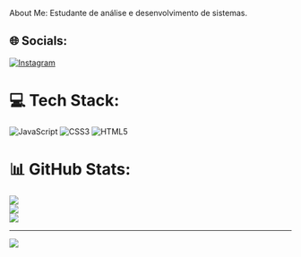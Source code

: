  About Me:
Estudante de análise e desenvolvimento de sistemas.


## 🌐 Socials:
[![Instagram](https://img.shields.io/badge/Instagram-%23E4405F.svg?logo=Instagram&logoColor=white)](https://instagram.com/gabriel.mfigueiredo) 


# 💻 Tech Stack:
![JavaScript](https://img.shields.io/badge/javascript-%23323330.svg?style=for-the-badge&logo=javascript&logoColor=%23F7DF1E) ![CSS3](https://img.shields.io/badge/css3-%231572B6.svg?style=for-the-badge&logo=css3&logoColor=white) ![HTML5](https://img.shields.io/badge/html5-%23E34F26.svg?style=for-the-badge&logo=html5&logoColor=white)
# 📊 GitHub Stats:
![](https://github-readme-stats.vercel.app/api?username=Gabriel-Figueiredo06&theme=tokyonight&hide_border=false&include_all_commits=false&count_private=false)<br/>
![](https://github-readme-streak-stats.herokuapp.com/?user=Gabriel-Figueiredo06&theme=tokyonight&hide_border=false)<br/>
![](https://github-readme-stats.vercel.app/api/top-langs/?username=Gabriel-Figueiredo06&theme=tokyonight&hide_border=false&include_all_commits=false&count_private=false&layout=compact)

---
[![](https://visitcount.itsvg.in/api?id=Gabriel-Figueiredo06&icon=4&color=1)](https://visitcount.itsvg.in)

<!-- Proudly created with GPRM ( https://gprm.itsvg.in ) -->
